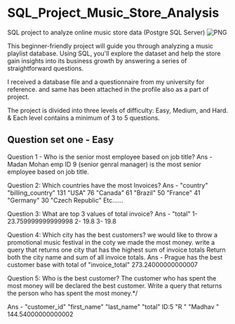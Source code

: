 # SQL_Project_Music_Store_Analysis

SQL project to analyze online music store data (Postgre SQL Server)
![PNG](https://github.com/user-attachments/assets/5a185087-bb14-47d4-9819-ff451ecdb1ee)

This beginner-friendly project will guide you through analyzing a music playlist database. Using SQL, 
you'll explore the dataset and help the store gain insights into its business growth by answering a series of straightforward questions.

I received a database file and a questionnaire from my university for reference. and same has been attached in the profile also as a part of project.

The project is divided into three levels of difficulty: Easy, Medium, and Hard.
& Each level contains a minimum of 3 to 5 questions.

## Question set one - Easy

Question 1 - Who is the senior most employee based on job title?
Ans - Madan Mohan emp ID 9 (senior genral manager) is the most senior employee based on job title.

Question 2: Which countries have the most Invoices?
Ans - "country"	"billing_country"
131	"USA"
76	"Canada"
61	"Brazil"
50	"France"
41	"Germany"
30	"Czech Republic" Etc......

Question 3: What are top 3 values of total invoice?
Ans  - "total"
1- 23.759999999999998
2- 19.8
3- 19.8

Question 4: Which city has the best customers? we would like to throw a promotional music festival in the coty we made the most money. write a query that returns one city that has the highest sum of invoice totals 
Return both the city name and sum of all invoice totals.
Ans - Prague has the best customer base with total of 
"invoice_total"
273.24000000000007

Question 5: Who is the best customer? The customer who has spent the most money will be declared the best customer. 
Write a query that returns the person who has spent the most money.*/

Ans -  "customer_id"	"first_name"	"last_name"	"total"
ID:5	"R "	"Madhav   "	144.54000000000002 


